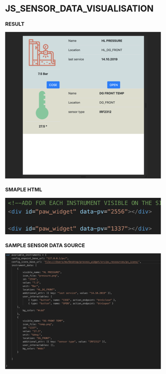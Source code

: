 # JS_SENSOR_DATA_VISUALISATION

### RESULT

<img src='/documentation/sample_result.png' />

### SMAPLE HTML
<img src='/documentation/sample_div.png' />

### SAMPLE SENSOR DATA SOURCE
<img src='/documentation/sample_instrument_config.png' />
